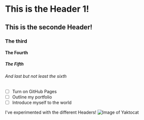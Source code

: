 # This is the Header 1!
## This is the seconde Header!
### The third
#### The Fourth
##### The Fifth
###### And last but not least the sixth

- [ ] Turn on GitHub Pages
- [ ] Outline my portfolio
- [ ] Introduce myself to the world

I've experimented with the different Headers! 
![Image of Yaktocat](https://octodex.github.com/images/yaktocat.png)
